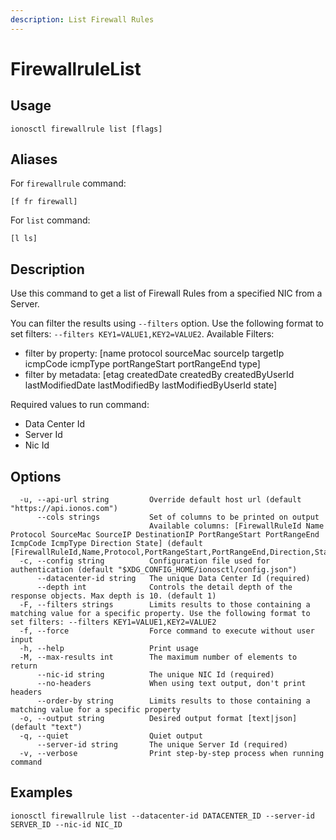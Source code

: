 ```yaml
---
description: List Firewall Rules
---
```


# FirewallruleList

## Usage

```text
ionosctl firewallrule list [flags]
```

## Aliases

For `firewallrule` command:

```text
[f fr firewall]
```

For `list` command:

```text
[l ls]
```

## Description

Use this command to get a list of Firewall Rules from a specified NIC from a Server.

You can filter the results using `--filters` option. Use the following format to set filters: `--filters KEY1=VALUE1,KEY2=VALUE2`.
Available Filters:
* filter by property: [name protocol sourceMac sourceIp targetIp icmpCode icmpType portRangeStart portRangeEnd type]
* filter by metadata: [etag createdDate createdBy createdByUserId lastModifiedDate lastModifiedBy lastModifiedByUserId state]

Required values to run command:

* Data Center Id
* Server Id
* Nic Id

## Options

```text
  -u, --api-url string         Override default host url (default "https://api.ionos.com")
      --cols strings           Set of columns to be printed on output 
                               Available columns: [FirewallRuleId Name Protocol SourceMac SourceIP DestinationIP PortRangeStart PortRangeEnd IcmpCode IcmpType Direction State] (default [FirewallRuleId,Name,Protocol,PortRangeStart,PortRangeEnd,Direction,State])
  -c, --config string          Configuration file used for authentication (default "$XDG_CONFIG_HOME/ionosctl/config.json")
      --datacenter-id string   The unique Data Center Id (required)
      --depth int              Controls the detail depth of the response objects. Max depth is 10. (default 1)
  -F, --filters strings        Limits results to those containing a matching value for a specific property. Use the following format to set filters: --filters KEY1=VALUE1,KEY2=VALUE2
  -f, --force                  Force command to execute without user input
  -h, --help                   Print usage
  -M, --max-results int        The maximum number of elements to return
      --nic-id string          The unique NIC Id (required)
      --no-headers             When using text output, don't print headers
      --order-by string        Limits results to those containing a matching value for a specific property
  -o, --output string          Desired output format [text|json] (default "text")
  -q, --quiet                  Quiet output
      --server-id string       The unique Server Id (required)
  -v, --verbose                Print step-by-step process when running command
```

## Examples

```text
ionosctl firewallrule list --datacenter-id DATACENTER_ID --server-id SERVER_ID --nic-id NIC_ID
```

